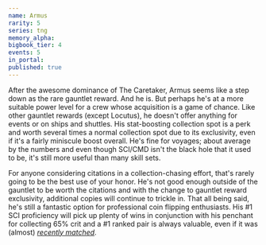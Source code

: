 ```yaml
---
name: Armus
rarity: 5
series: tng
memory_alpha:
bigbook_tier: 4
events: 5
in_portal:
published: true
---
```


After the awesome dominance of The Caretaker, Armus seems like a step down as the rare gauntlet reward. And he is. But perhaps he's at a more suitable power level for a crew whose acquisition is a game of chance. Like other gauntlet rewards (except Locutus), he doesn't offer anything for events or on ships and shuttles. His stat-boosting collection spot is a perk and worth several times a normal collection spot due to its exclusivity, even if it's a fairly miniscule boost overall. He's fine for voyages; about average by the numbers and even though SCI/CMD isn't the black hole that it used to be, it's still more useful than many skill sets.

For anyone considering citations in a collection-chasing effort, that's rarely going to be the best use of your honor. He's not good enough outside of the gauntlet to be worth the citations and with the change to gauntlet reward exclusivity, additional copies will continue to trickle in. That all being said, he's still a fantastic option for professional coin flipping enthusiasts. His #1 SCI proficiency will pick up plenty of wins in conjunction with his penchant for collecting 65% crit and a #1 ranked pair is always valuable, even if it was (almost)  [_recently matched_](https://stt.wiki/wiki/Away_Team_Number_One).
